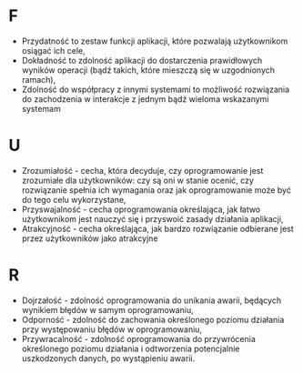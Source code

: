 # F

- Przydatność  to  zestaw  funkcji  aplikacji,  które  pozwalają  użytkownikom osiągać ich cele,
- Dokładność to zdolność aplikacji do dostarczenia prawidłowych wyników operacji (bądź takich, które mieszczą się w uzgodnionych ramach),
- Zdolność do współpracy z innymi systemami to możliwość rozwiązania do zachodzenia w interakcje z jednym bądź wieloma wskazanymi systemam

# U

- Zrozumiałość  -  cecha,  która  decyduje,  czy  oprogramowanie  jest zrozumiałe dla użytkowników: czy są oni w stanie ocenić, czy rozwiązanie spełnia ich wymagania oraz jak oprogramowanie może być do tego celu wykorzystane,
- Przyswajalność  -  cecha  oprogramowania  określająca,  jak  łatwo użytkownikom jest nauczyć się i przyswoić zasady działania aplikacji,
- Atrakcyjność - cecha określająca, jak bardzo rozwiązanie odbierane jest przez użytkowników jako atrakcyjne

# R

- Dojrzałość  -  zdolność  oprogramowania  do  unikania  awarii,  będących wynikiem błędów w samym oprogramowaniu,
- Odporność - zdolność do zachowania określonego poziomu działania przy występowaniu błędów w oprogramowaniu,
- Przywracalność - zdolność oprogramowania do przywrócenia określonego poziomu  działania  i  odtworzenia  potencjalnie  uszkodzonych  danych,  po wystąpieniu awarii.

